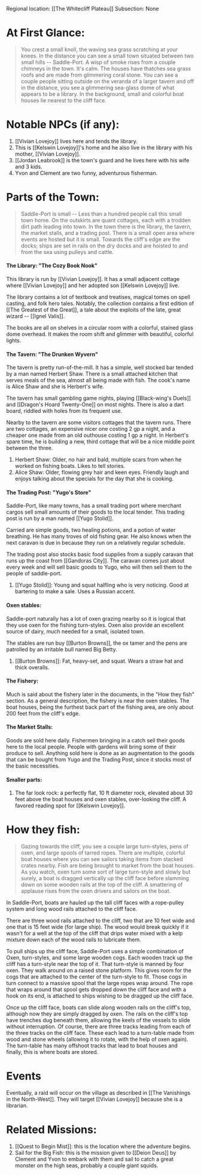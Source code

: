 Regional location: [[The Whitecliff Plateau]] 
Subsection: None
# At First Glance:
> You crest a small knoll, the waving sea grass scratching at your knees. In the distance you can see a small town situated between two small hills -- Saddle-Port. A wisp of smoke rises from a couple chimneys in the town. It's calm. The houses have thatches sea grass roofs and are made from glimmering coral stone. You can see a couple people sitting outside on the veranda of a larger tavern and off in the distance, you see a glimmering sea-glass dome of what appears to be a library. In the background, small and colorful boat houses lie nearest to the cliff face. 

# Notable NPCs (if any):
1. [[Vivian Lovejoy]] lives here and tends the library.
2. This is [[Kelswin Lovejoy]]'s home and he also live in the library with his mother, [[Vivian Lovejoy]]. 
3. [[Jordan Leabrook]] is the town's guard and he lives here with his wife and 3 kids. 
4. Yvon and Clement are two funny, adventurous fisherman.   
# Parts of the Town:
>Saddle-Port is small -- Less than a hundred people call this small town home. On the outskirts are quant cottages, each with a trodden dirt path leading into town. In the town there is the library, the tavern, the market stalls, and a trading post. There is a small open area where events are hosted but it is small. Towards the cliff's edge are the docks; ships are set in rails on the dry docks and are hoisted to and from the sea using pulleys and cattle.

#### The Library: "The Cozy Book Nook"
This library is run by [[Vivian Lovejoy]]. It has a small adjacent cottage where [[Vivian Lovejoy]] and her adopted son [[Kelswin Lovejoy]] live. 

The library contains a lot of textbook and treatises, magical tomes on spell casting, and folk hero tales. Notably, the collection contains a first edition of [[The Greatest of the Great]], a tale about the exploits of the late, great wizard -- [[Ignel Valis]]. 

The books are all on shelves in a circular room with a colorful, stained glass dome overhead. It makes the room shift and glimmer with beautiful, colorful lights. 
#### The Tavern: "The Drunken Wyvern"
The tavern is pretty run-of-the-mill. It has a simple, well stocked bar tended by a man named Herbert Shaw. There is a small attached kitchen that serves meals of the sea, almost all being made with fish. The cook's name is Alice Shaw and she is Herbert's wife. 

The tavern has small gambling game nights, playing [[Black-wing's Duels]] and [[Dragon's Hoard Twenty-One]] on most nights. There is also a dart board, riddled with holes from its frequent use.

Nearby to the tavern are some visitors cottages that the tavern runs. There are two cottages, an expensive nicer one costing 2 gp a night, and a cheaper one made from an old outhouse costing 1 gp a night. In Herbert's spare time, he is building a new, third cottage that will be a nice middle point between the three. 

1. Herbert Shaw: Older, no hair and bald, multiple scars from when he worked on fishing boats. Likes to tell stories.
2. Alice Shaw: Older, flowing grey hair and keen eyes. Friendly laugh and enjoys talking about the specials for the day that she is cooking.
#### The Trading Post: "Yugo's Store"
Saddle-Port, like many towns, has a small trading port where merchant cargos sell small amounts of their goods to the local tender. This trading post is run by a man named [[Yugo Stolid]].  

Carried are simple goods, two healing potions, and a potion of water breathing. He has many troves of old fishing gear. He also knows when the next caravan is due in because they run on a relatively regular schedule. 

The trading post also stocks basic food supplies from a supply caravan that runs up the coast from [[Gandoras City]]. The caravan comes just about every week and will sell basic goods to Yugo, who will then sell them to the people of saddle-port. 

1. [[Yugo Stolid]]: Young and squat halfling who is very noticing. Good at bartering to make a sale. Uses a Russian accent.
#### Oxen stables:
Saddle-port naturally has a lot of oxen grazing nearby so it is logical that they use oxen for the fishing turn-styles. Oxen also provide an excellent source of dairy, much needed for a small, isolated town.

The stables are run buy [[Burton Browns]], the ox tamer and the pens are patrolled by an irritable bull named Big Betty. 

1. [[Burton Browns]]: Fat, heavy-set, and squat. Wears a straw hat and thick overalls. 
#### The Fishery:
Much is said about the fishery later in the documents, in the "How they fish" section. As a general description, the fishery is near the oxen stables. The boat houses, being the furthest back part of the fishing area, are only about 200 feet from the cliff's edge. 
#### The Market Stalls:
Goods are sold here daily. Fishermen bringing in a catch sell their goods here to the local people. People with gardens will bring some of their produce to sell. Anything sold here is done as an augmentation to the goods that can be bought from Yugo and the Trading Post, since it stocks most of the basic necessities. 
#### Smaller parts:
1. The far look rock: a perfectly flat, 10 ft diameter rock, elevated about 30 feet above the boat houses and oxen stables, over-looking the cliff. A favored reading spot for [[Kelswin Lovejoy]]. 
# How they fish:
> Gazing towards the cliff, you see a couple large turn-styles, pens of oxen, and large spools of tarred ropes. There are multiple, colorful boat houses where you can see sailors taking items from stacked crates nearby. Fish are being brought to market from the boat houses. As you watch, oxen turn some sort of large turn-style and slowly but surely, a boat is dragged vertically up the cliff face before slamming down on some wooden rails at the top of the cliff. A smattering of applause rises from the oxen drivers and sailors on the boat. 

In Saddle-Port, boats are hauled up the tall cliff faces with a rope-pulley system and long wood rails attached to the cliff face. 

There are three wood rails attached to the cliff, two that are 10 feet wide and one that is 15 feet wide (for large ship). The wood would break quickly if it wasn't for a well at the top of the cliff that drips water mixed with a kelp mixture down each of the wood rails to lubricate them. 

To pull ships up the cliff face, Saddle-Port uses a simple combination of Oxen, turn-styles, and some large wooden cogs. Each wooden track up the cliff has a turn-style near the top of it. That turn-style is manned by four oxen. They walk around on a raised stone platform. This gives room for the cogs that are attached to the center of the turn-style to fit. Those cogs in turn connect to a massive spool that the large ropes wrap around. The rope that wraps around that spool gets dropped down the cliff face and with a hook on its end, is attached to ships wishing to be dragged up the cliff face.

Once up the cliff face, boats can slide along wooden rails on the cliff's top, although now they are simply dragged by oxen. The rails on the cliff's top have trenches dug beneath them, allowing the keels of the vessels to slide without interruption. Of course, there are three tracks leading from each of the three tracks on the cliff face. These each lead to a turn-table made from wood and stone wheels (allowing it to rotate, with the help of oxen again). The turn-table has many offshoot tracks that lead to boat houses and finally, this is where boats are stored. 
# Events
Eventually, a raid will occur on the village as described in [[The Vanishings in the North-West]]. They will target [[Vivian Lovejoy]] because she is a librarian.
# Related Missions:
1. [[Quest to Begin Mist]]: this is the location where the adventure begins.
2. Sail for the Big Fish: this is the mission given to [[Deion Deus]] by Clement and Yvon to embark with them and sail to catch a great monster on the high seas, probably a couple giant squids.  